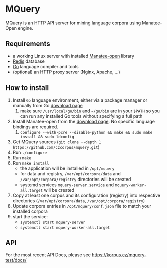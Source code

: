 # MQuery

MQuery is an HTTP API server for mining language corpora using Manatee-Open engine.

## Requirements

* a working Linux server with installed [Manatee-open](https://nlp.fi.muni.cz/trac/noske) library
* [Redis](https://redis.io/) database
* [Go](https://go.dev/)  language compiler and tools
* (optional) an HTTP proxy server (Nginx, Apache, ...)


## How to install

1. Install `Go` language environment, either via a package manager or manually from Go [download page](https://go.dev/dl/)
   1. make sure `/usr/local/go/bin` and `~/go/bin` are in your `$PATH` so you can run any installed Go tools without specifying a full path
2. Install Manatee-open from the [download page](https://nlp.fi.muni.cz/trac/noske). No specific language bindings are required.
   1. `configure --with-pcre --disable-python && make && sudo make install && sudo ldconfig`
3. Get MQuery sources (`git clone --depth 1 https://github.com/czcorpus/mquery.git`)
4. Run `./configure`
5. Run `make`
6. Run `make install`
      * the application will be installed in `/opt/mquery`
      * for data and registry, `/var/opt/corpora/data` and `/var/opt/corpora/registry` directories will be created
      * systemd services `mquery-server.service` and `mquery-worker-all.target` will be created
7. Copy at least one corpus and its configuration (registry) into respective directories (`/var/opt/corpora/data`, `/var/opt/corpora/registry`)
8. Update corpora entries in `/opt/mquery/conf.json` file to match your installed corpora
9. start the service:
      * `systemctl start mquery-server`
      * `systemctl start mquery-worker-all.target`


## API

For the most recent API Docs, please see https://korpus.cz/mquery-test/docs/
